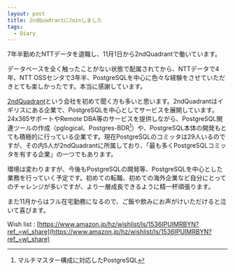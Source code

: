 ```yaml
---
layout: post
title: 2ndQuadrantにJoinしました
tags:
  - Diary
---
```


7年半勤めたNTTデータを退職し、11月1日から2ndQuadrantで働いています。

データベースを全く触ったことがない状態で配属されてから、NTTデータで4年、NTT OSSセンタで3年半、PostgreSQLを中心に色々な経験をさせていただきとても楽しかったです。本当に感謝しています。

[2ndQuadrant](https://www.2ndquadrant.com/)という会社を初めて聞く方も多いと思います。2ndQuadrantはイギリスにある企業で、PostgreSQLを中心としてサービスを展開しています。24x365サポートやRemote DBA等のサービスを提供しながら、PostgreSQL関連ツールの作成（pglogical、Postgres-BDR[^bdr]）や、PostgreSQL本体の開発もとても積極的に行っている企業です。現在PostgreSQLのコミッタは29人いるのですが、その内5人が2ndQuadrantに所属しており、「最も多くPostgreSQLコミッタを有する企業」の一つでもあります。

[^bdr]: マルチマスター構成に対応したPostgreSQL

環境は変わりますが、今後もPostgreSQLの開発等、PostgreSQLを中心とした業務を行っていく予定です。初めての転職、初めての海外企業など自分にとってのチャレンジが多いですが、より一層成長できるように精一杯頑張ります。

また11月からはフル在宅勤務になるので、ご飯や飲みにお声がけいただけると泣いて喜びます。

Wish list : [https://www.amazon.jp/hz/wishlist/ls/1536IPUIMRBYN?ref_=wl_share](https://www.amazon.jp/hz/wishlist/ls/1536IPUIMRBYN?ref_=wl_share)

